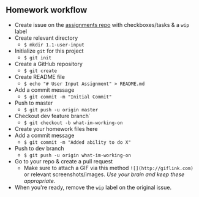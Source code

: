 ## Homework workflow
* Create issue on the [assignments repo](https://github.com/tiy-chs-ruby/assignments-june-2015/issues) with checkboxes/tasks & a `wip` label
* Create relevant directory
  * `$ mkdir 1.1-user-input`
* Initialize `git` for this project
  * `$ git init`
* Create a GitHub repository
  * `$ git create`
* Create README file
  * `$ echo "# User Input Assignment" > README.md`
* Add a commit message
  * `$ git commit -m "Initial Commit"`
* Push to master
  * `$ git push -u origin master`
* Checkout dev feature branch`
  * `$ git checkout -b what-im-working-on`
* Create your homework files here
* Add a commit message
  * `$ git commit -m "Added ability to do X"`
* Push to dev branch
  * `$ git push -u origin what-im-working-on`
* Go to your repo & create a pull request
  * Make sure to attach a GIF via this method `![](http://giflink.com)` or relevant screenshots/images. _Use your brain and keep these appropriate._
* When you're ready, remove the `wip` label on the original issue.
